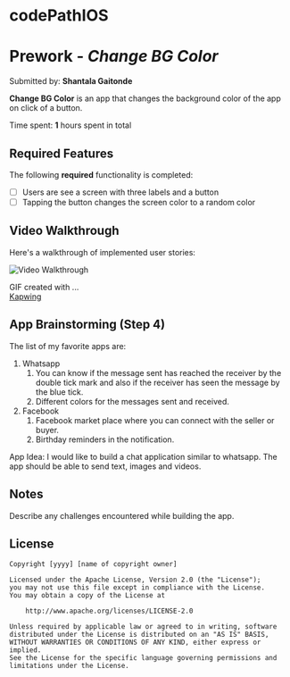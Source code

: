 # codePathIOS
# Prework - *Change BG Color*

Submitted by: **Shantala Gaitonde**

**Change BG Color** is an app that changes the background color of the app on click of a button.

Time spent: **1** hours spent in total

## Required Features

The following **required** functionality is completed:

- [ ] Users are see a screen with three labels and a button
- [ ] Tapping the button changes the screen color to a random color
 
## Video Walkthrough

Here's a walkthrough of implemented user stories:

<img src='https://www.kapwing.com/videos/64dd1a59c1dcd00018d9043e' title='Video Walkthrough' width='' alt='Video Walkthrough' />

GIF created with ...  
[Kapwing](https://www.kapwing.com/) 

## App Brainstorming (Step 4)
The list of my favorite apps are:
1. Whatsapp
    1. You can know if the message sent has reached the receiver by the double tick mark and also if the receiver has seen the message by   
       the blue tick.
    2. Different colors for the messages sent and received. 
2. Facebook
    1. Facebook market place where you can connect with the seller or buyer.
    2. Birthday reminders in the notification.

  App Idea:
  I would like to build a chat application similar to whatsapp. The app should be able to send text, images and videos. 
    
## Notes

Describe any challenges encountered while building the app.

## License

    Copyright [yyyy] [name of copyright owner]

    Licensed under the Apache License, Version 2.0 (the "License");
    you may not use this file except in compliance with the License.
    You may obtain a copy of the License at

        http://www.apache.org/licenses/LICENSE-2.0

    Unless required by applicable law or agreed to in writing, software
    distributed under the License is distributed on an "AS IS" BASIS,
    WITHOUT WARRANTIES OR CONDITIONS OF ANY KIND, either express or implied.
    See the License for the specific language governing permissions and
    limitations under the License.
